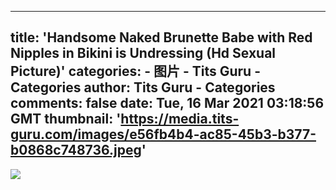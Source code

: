 
---
title: 'Handsome Naked Brunette Babe with Red Nipples in Bikini is Undressing (Hd Sexual Picture)'
categories: 
    - 图片
    - Tits Guru - Categories
author: Tits Guru - Categories
comments: false
date: Tue, 16 Mar 2021 03:18:56 GMT
thumbnail: 'https://media.tits-guru.com/images/e56fb4b4-ac85-45b3-b377-b0868c748736.jpeg'
---

<div>   
<img src="https://media.tits-guru.com/images/e56fb4b4-ac85-45b3-b377-b0868c748736.jpeg" referrerpolicy="no-referrer">  
</div>
            
